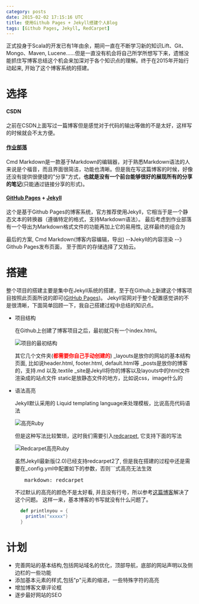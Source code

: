 ```yaml
---
category: posts
date: 2015-02-02 17:15:16 UTC
title: 使用Github Pages + Jekyll搭建个人Blog 
tags: [Github Pages, Jekyll, RedCarpet]
---
```


  正式投身于Scala的开发已有1年由余，期间一直在不断学习新的知识Lift、Git、Mongo、Maven, Lucene......但是一直没有机会将自己所学所想写下来，遗憾没能抓住写博客总结这个机会来加深对于各个知识点的理解。终于在2015年开始行动起来, 开始了这个博客系统的搭建。

# 选择
#### CSDN  
  之前在CSDN上面写过一篇博客但是感觉对于代码的输出等做的不是太好，这样写的时候就会不太方便。

#### [作业部落](https://www.zybuluo.com)
  Cmd Markdown是一款基于Markdown的编辑器，对于熟悉Markdown语法的人来说是个福音，而且界面很简洁，功能也清晰。但是我在写这篇博客的时候，好像还没有提供很便捷的"分享"方式，**也就是没有一个前台能够很好的展现所有的分享的笔记**(只能通过链接分享的形式)。

#### [GitHub Pages](https://pages.github.com/) + [Jekyll](http://jekyllrb.com/)
  这个是基于Github Pages的博客系统，官方推荐使用Jekyll，它相当于是一个静态文本的转换器（遵循特定的格式，支持Markdown语法）。
  最后考虑到作业部落有一个<span class="highlight">导出为Markdown格式文件</span>的功能再加上它的易用性, 这样最终的组合为
      
  最后的方案, Cmd Markdown(博客内容编辑，导出) --》Jekyll的内容渲染 --》 Github Pages发布页面， 至于图片的存储选择了又拍云。 
    
# 搭建
  整个项目的搭建主要是集中在Jekyll系统的搭建，至于在Github上新建这个博客项目按照此页面所说的即可([GitHub Pages](https://pages.github.com/))。
  Jekyll官网对于整个配置感觉讲的不是很清晰，下面简单回顾一下，我自己搭建过程中总结的知识点。
  
  * 项目结构  

    在Github上创建了博客项目之后，最初就只有一个index.html。

    ![项目的最初结构](http://jacoffee-blog.b0.upaiyun.com/2015-02-03/Blog%20Directroy%20Structure.png)
    
    其它几个文件夹(<b style="color:red">都需要你自己手动创建的</b>)
    _layouts是放你的网站的基本结构页面, 比如说header.html, footer.html, default.html等
    _posts是放你的博客的，支持.md 以及.textile
    _site是Jekyll将你的博客以及layouts中的html文件渲染成的站点文件
    static是放静态文件的地方，比如说css，image什么的

  * 语法高亮  

    Jekyll默认采用的 Liquid templating language来处理模板，比说高亮代码语法

    ![高亮Ruby](http://jacoffee-blog.b0.upaiyun.com/2015-02-03/Ruby%20Highlight.png)

    但是这种写法比较繁琐，这时我们需要引入[redcarpet](https://rubygems.org/gems/redcarpet), 它支持下面的写法

    ![Redcarpet高亮Ruby](http://jacoffee-blog.b0.upaiyun.com/2015-02-03/Ruby%20Highlight%20Redcarpet.png)

    虽然Jekyll最新版(2.0)已经支持redcarpet2了, 但是我在搭建的过程中还是需要在_config.yml中配置如下的参数，否则```式高亮无法生效
    <pre>
       markdown: redcarpet
    </pre>
    不过默认的高亮的颜色不是太好看, 并且没有行号，所以参考[这篇博客](http://blog.leonardfactory.com/2013/05/05/code-fenced-blocks-pygments-and-line-numbers-with-jekyll/)解决了这个问题。
    这样一来，基本博客的书写就没有什么问题了。

    ```scala
      def printlnyou = {
        println("xxxxx")
      }
    ```

# 计划
  + 完善网站的基本结构,包括网站域名的优化，顶部导航，底部的网站声明以及侧边栏的一些功能
  + 添加基本元素的样式,包括"p"元素的缩进，一些特殊字符的高亮
  + 增加博客文章评论框
  + 逐步最好网站的SEO
  